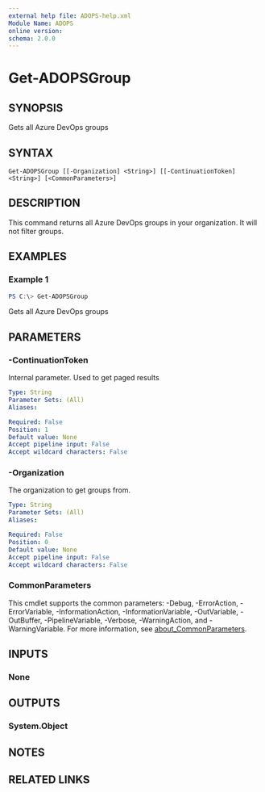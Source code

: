 ```yaml
---
external help file: ADOPS-help.xml
Module Name: ADOPS
online version:
schema: 2.0.0
---
```


# Get-ADOPSGroup

## SYNOPSIS
Gets all Azure DevOps groups

## SYNTAX

```
Get-ADOPSGroup [[-Organization] <String>] [[-ContinuationToken] <String>] [<CommonParameters>]
```

## DESCRIPTION
This command returns all Azure DevOps groups in your organization.
It will not filter groups.

## EXAMPLES

### Example 1
```powershell
PS C:\> Get-ADOPSGroup
```

Gets all Azure DevOps groups

## PARAMETERS

### -ContinuationToken
Internal parameter. Used to get paged results

```yaml
Type: String
Parameter Sets: (All)
Aliases:

Required: False
Position: 1
Default value: None
Accept pipeline input: False
Accept wildcard characters: False
```

### -Organization
The organization to get groups from.

```yaml
Type: String
Parameter Sets: (All)
Aliases:

Required: False
Position: 0
Default value: None
Accept pipeline input: False
Accept wildcard characters: False
```

### CommonParameters
This cmdlet supports the common parameters: -Debug, -ErrorAction, -ErrorVariable, -InformationAction, -InformationVariable, -OutVariable, -OutBuffer, -PipelineVariable, -Verbose, -WarningAction, and -WarningVariable. For more information, see [about_CommonParameters](http://go.microsoft.com/fwlink/?LinkID=113216).

## INPUTS

### None

## OUTPUTS

### System.Object
## NOTES

## RELATED LINKS
